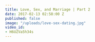 ```yaml
---
title: Love, Sex, and Marriage | Part 2
date: 2017-02-13 02:58:00 Z
published: false
image: "/uploads/love-sex-dating.jpg"
video_id:
- H6UZVa5h34s
---
```


